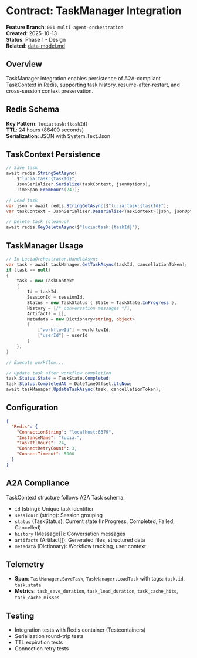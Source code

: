# Contract: TaskManager Integration

**Feature Branch**: `001-multi-agent-orchestration`  
**Created**: 2025-10-13  
**Status**: Phase 1 - Design  
**Related**: [data-model.md](../data-model.md)

## Overview

TaskManager integration enables persistence of A2A-compliant TaskContext in Redis, supporting task history, resume-after-restart, and cross-session context preservation.

## Redis Schema

**Key Pattern**: `lucia:task:{taskId}`  
**TTL**: 24 hours (86400 seconds)  
**Serialization**: JSON with System.Text.Json

## TaskContext Persistence

```csharp
// Save task
await redis.StringSetAsync(
    $"lucia:task:{taskId}",
    JsonSerializer.Serialize(taskContext, jsonOptions),
    TimeSpan.FromHours(24));

// Load task
var json = await redis.StringGetAsync($"lucia:task:{taskId}");
var taskContext = JsonSerializer.Deserialize<TaskContext>(json, jsonOptions);

// Delete task (cleanup)
await redis.KeyDeleteAsync($"lucia:task:{taskId}");
```

## TaskManager Usage

```csharp
// In LuciaOrchestrator.HandleAsync
var task = await taskManager.GetTaskAsync(taskId, cancellationToken);
if (task == null)
{
    task = new TaskContext
    {
        Id = taskId,
        SessionId = sessionId,
        Status = new TaskStatus { State = TaskState.InProgress },
        History = [/* conversation messages */],
        Artifacts = [],
        Metadata = new Dictionary<string, object>
        {
            ["workflowId"] = workflowId,
            ["userId"] = userId
        }
    };
}

// Execute workflow...

// Update task after workflow completion
task.Status.State = TaskState.Completed;
task.Status.CompletedAt = DateTimeOffset.UtcNow;
await taskManager.UpdateTaskAsync(task, cancellationToken);
```

## Configuration

```json
{
  "Redis": {
    "ConnectionString": "localhost:6379",
    "InstanceName": "lucia:",
    "TaskTtlHours": 24,
    "ConnectRetryCount": 3,
    "ConnectTimeout": 5000
  }
}
```

## A2A Compliance

TaskContext structure follows A2A Task schema:

- `id` (string): Unique task identifier
- `sessionId` (string): Session grouping
- `status` (TaskStatus): Current state (InProgress, Completed, Failed, Cancelled)
- `history` (Message[]): Conversation messages
- `artifacts` (Artifact[]): Generated files, structured data
- `metadata` (Dictionary): Workflow tracking, user context

## Telemetry

- **Span**: `TaskManager.SaveTask`, `TaskManager.LoadTask` with tags: `task.id`, `task.state`
- **Metrics**: `task_save_duration`, `task_load_duration`, `task_cache_hits`, `task_cache_misses`

## Testing

- Integration tests with Redis container (Testcontainers)
- Serialization round-trip tests
- TTL expiration tests
- Connection retry tests
